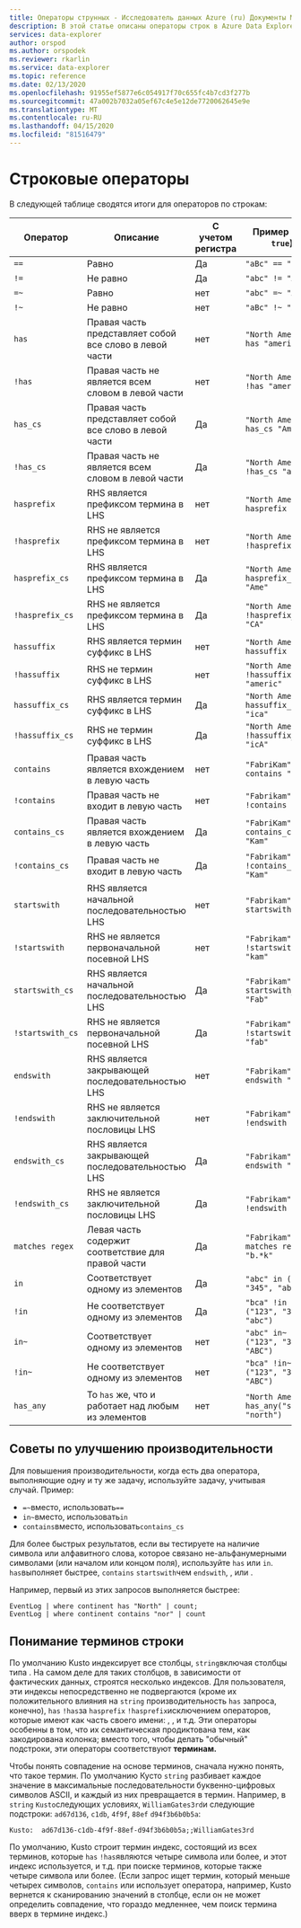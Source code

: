 ```yaml
---
title: Операторы струнных - Исследователь данных Azure (ru) Документы Майкрософт
description: В этой статье описаны операторы строк в Azure Data Explorer.
services: data-explorer
author: orspod
ms.author: orspodek
ms.reviewer: rkarlin
ms.service: data-explorer
ms.topic: reference
ms.date: 02/13/2020
ms.openlocfilehash: 91955ef5877e6c054917f70c655fc4b7cd3f277b
ms.sourcegitcommit: 47a002b7032a05ef67c4e5e12de7720062645e9e
ms.translationtype: MT
ms.contentlocale: ru-RU
ms.lasthandoff: 04/15/2020
ms.locfileid: "81516479"
---
```

# <a name="string-operators"></a>Строковые операторы

В следующей таблице сводятся итоги для операторов по строкам:

Оператор        |Описание                                                       |С учетом регистра|Пример (при `true`)
----------------|------------------------------------------------------------------|--------------|-----------------------
`==`            |Равно                                                            |Да           |`"aBc" == "aBc"`
`!=`            |Не равно                                                        |Да           |`"abc" != "ABC"`
`=~`            |Равно                                                            |нет            |`"abc" =~ "ABC"`
`!~`            |Не равно                                                        |нет            |`"aBc" !~ "xyz"`
`has`           |Правая часть представляет собой все слово в левой части     |нет            |`"North America" has "america"`
`!has`          |Правая часть не является всем словом в левой части                                     |нет            |`"North America" !has "amer"` 
`has_cs`        |Правая часть представляет собой все слово в левой части     |Да           |`"North America" has_cs "America"`
`!has_cs`       |Правая часть не является всем словом в левой части                                     |Да           |`"North America" !has_cs "amer"` 
`hasprefix`     |RHS является префиксом термина в LHS                                       |нет            |`"North America" hasprefix "ame"`
`!hasprefix`    |RHS не является префиксом термина в LHS                                   |нет            |`"North America" !hasprefix "mer"` 
`hasprefix_cs`  |RHS является префиксом термина в LHS                                       |Да           |`"North America" hasprefix_cs "Ame"`
`!hasprefix_cs` |RHS не является префиксом термина в LHS                                   |Да           |`"North America" !hasprefix_cs "CA"` 
`hassuffix`     |RHS является термин суффикс в LHS                                       |нет            |`"North America" hassuffix "ica"`
`!hassuffix`    |RHS не термин суффикс в LHS                                   |нет            |`"North America" !hassuffix "americ"`
`hassuffix_cs`  |RHS является термин суффикс в LHS                                       |Да           |`"North America" hassuffix_cs "ica"`
`!hassuffix_cs` |RHS не термин суффикс в LHS                                   |Да           |`"North America" !hassuffix_cs "icA"`
`contains`      |Правая часть является вхождением в левую часть                                |нет            |`"FabriKam" contains "BRik"`
`!contains`     |Правая часть не входит в левую часть                                         |нет            |`"Fabrikam" !contains "xyz"`
`contains_cs`   |Правая часть является вхождением в левую часть                                |Да           |`"FabriKam" contains_cs "Kam"`
`!contains_cs`  |Правая часть не входит в левую часть                                         |Да           |`"Fabrikam" !contains_cs "Kam"`
`startswith`    |RHS является начальной последовательностью LHS                              |нет            |`"Fabrikam" startswith "fab"`
`!startswith`   |RHS не является первоначальной посевной LHS                          |нет            |`"Fabrikam" !startswith "kam"`
`startswith_cs` |RHS является начальной последовательностью LHS                              |Да           |`"Fabrikam" startswith_cs "Fab"`
`!startswith_cs`|RHS не является первоначальной посевной LHS                          |Да           |`"Fabrikam" !startswith_cs "fab"`
`endswith`      |RHS является закрывающей последовательностью LHS                               |нет            |`"Fabrikam" endswith "Kam"`
`!endswith`     |RHS не является заключительной пословицы LHS                           |нет            |`"Fabrikam" !endswith "brik"`
`endswith_cs`   |RHS является закрывающей последовательностью LHS                               |Да           |`"Fabrikam" endswith "Kam"`
`!endswith_cs`  |RHS не является заключительной пословицы LHS                           |Да           |`"Fabrikam" !endswith "brik"`
`matches regex` |Левая часть содержит соответствие для правой части                                      |Да           |`"Fabrikam" matches regex "b.*k"`
`in`            |Соответствует одному из элементов                                     |Да           |`"abc" in ("123", "345", "abc")`
`!in`           |Не соответствует одному из элементов                                 |Да           |`"bca" !in ("123", "345", "abc")`
`in~`           |Соответствует одному из элементов                                     |нет            |`"abc" in~ ("123", "345", "ABC")`
`!in~`          |Не соответствует одному из элементов                                 |нет            |`"bca" !in~ ("123", "345", "ABC")`
`has_any`       |То `has` же, что и работает над любым из элементов                    |нет            |`"North America" has_any("south", "north")`

## <a name="performance-tips"></a>Советы по улучшению производительности

Для повышения производительности, когда есть два оператора, выполняющие одну и ту же задачу, используйте задачу, учитывая случай.
Пример:

* `=~`вместо, использовать`==`
* `in~`вместо, использовать`in`
* `contains`вместо, использовать`contains_cs`

Для более быстрых результатов, если вы тестируете на наличие символа или алфавитного слова, которое связано не-альфанумерными символами (или началом или концом поля), используйте `has` или `in`. `has`выполняет быстрее, `contains` `startswith`чем `endswith`, , или .

Например, первый из этих запросов выполняется быстрее:

```kusto
EventLog | where continent has "North" | count;
EventLog | where continent contains "nor" | count
```

## <a name="understanding-string-terms"></a>Понимание терминов строки

По умолчанию Kusto индексирует все столбцы, `string`включая столбцы типа .
На самом деле для таких столбцов, в зависимости от фактических данных, строятся несколько индексов. Для пользователя, эти индексы непосредственно не подвергаются (кроме их положительного влияния на `string` производительность `has` запроса, конечно), `has` `!has`за `hasprefix` `!hasprefix`исключением операторов, которые имеют как часть своего имени: , , и т.д. Эти операторы особенны в том, что их семантическая продиктована тем, как закодирована колонка; вместо того, чтобы делать "обычный" подстроки, эти операторы соответствуют **терминам.**

Чтобы понять совпадение на основе терминов, сначала нужно понять, что такое термин. По умолчанию Кусто `string` разбивает каждое значение в максимальные последовательности буквенно-цифровых символов ASCII, и каждый из них превращается в термин. Например, в `string` `Kusto`следующих условиях, `WilliamGates3rd`и следующие подстроки: `ad67d136`, `c1db`, `4f9f`, `88ef` `d94f3b6b0b5a`:

```
Kusto:  ad67d136-c1db-4f9f-88ef-d94f3b6b0b5a;;WilliamGates3rd
```

По умолчанию, Kusto строит термин индекс, состоящий из всех терминов, которые `has` `!has`являются четыре символа или более, и этот индекс используется, и т.д. при поиске терминов, которые также четыре символа или более. (Если запрос ищет термин, который меньше четырех символов, `contains` или использует оператора, например, Kusto вернется к сканированию значений в столбце, если он не может определить совпадение, что гораздо медленнее, чем поиск термина вверх в термине индекс.)

